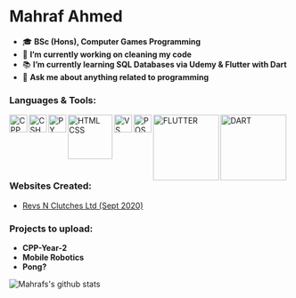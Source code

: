 # Mahraf Ahmed

- 🎓 **BSc (Hons), Computer Games Programming**  
- 🔭 **I’m currently working on cleaning my code**  
- 📚 **I’m currently learning SQL Databases via Udemy & Flutter with Dart**  
- 💬 **Ask me about anything related to programming**  

### Languages & Tools:  

<img align="left" alt="CPP" width="32px" src="https://upload.wikimedia.org/wikipedia/commons/1/18/ISO_C%2B%2B_Logo.svg" />
<img align="left" alt="CSHARP" width="32px" src="https://upload.wikimedia.org/wikipedia/commons/thumb/0/0d/C_Sharp_wordmark.svg/1024px-C_Sharp_wordmark.svg.png" />
<img align="left" alt="PY" width="32px" src="https://upload.wikimedia.org/wikipedia/commons/c/c3/Python-logo-notext.svg" />
<img align="left" alt="HTML CSS" width="80px" src="https://www.freepnglogos.com/uploads/html5-logo-png/html5-logo-devextreme-multi-purpose-controls-html-javascript-3.png" />
<img align="left" alt="VS" width="32px" src="https://upload.wikimedia.org/wikipedia/commons/c/cd/Visual_Studio_2017_Logo.svg" />
<img align="left" alt="POSTGRESQL" width="32px" src="https://upload.wikimedia.org/wikipedia/commons/2/29/Postgresql_elephant.svg" />
<img align="left" alt="FLUTTER" width="118px" src="https://upload.wikimedia.org/wikipedia/commons/1/17/Google-flutter-logo.png" />
<img align="left" alt="DART" width="118px" src="https://upload.wikimedia.org/wikipedia/commons/f/fe/Dart_programming_language_logo.svg" />
<br />  
  
### Websites Created:  
- [Revs N Clutches Ltd (Sept 2020)](http://revsnclutches.com)  
  
### Projects to upload:  
- **CPP-Year-2**  
- **Mobile Robotics**  
- **Pong?**  
  
![Mahrafs's github stats](https://github-readme-stats.vercel.app/api?username=ahmed-mahraf&show_icons=true&theme=radical)  
